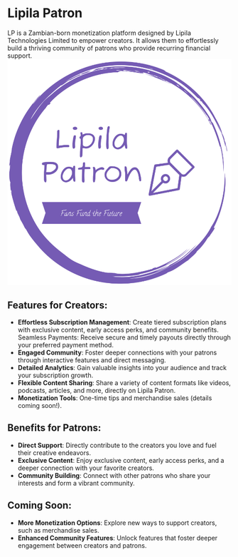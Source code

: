 # Lipila Patron
LP is a Zambian-born monetization platform designed by Lipila Technologies Limited to empower creators. It allows them to effortlessly build a thriving community of patrons who provide recurring financial support.
<img src='./logo-color.png' alt='logo'/>

## Features for Creators:
- **Effortless Subscription Management**: Create tiered subscription plans with exclusive content, early access perks, and community benefits.
Seamless Payments: Receive secure and timely payouts directly through your preferred payment method.
- **Engaged Community**: Foster deeper connections with your patrons through interactive features and direct messaging.
- **Detailed Analytics**: Gain valuable insights into your audience and track your subscription growth.
- **Flexible Content Sharing**: Share a variety of content formats like videos, podcasts, articles, and more, directly on Lipila Patron.
- **Monetization Tools**: One-time tips and merchandise sales (details coming soon!).

## Benefits for Patrons:
- **Direct Support**: Directly contribute to the creators you love and fuel their creative endeavors.
- **Exclusive Content**: Enjoy exclusive content, early access perks, and a deeper connection with your favorite creators.
- **Community Building**: Connect with other patrons who share your interests and form a vibrant community.

## Coming Soon:
- **More Monetization Options**: Explore new ways to support creators, such as merchandise sales.
- **Enhanced Community Features**: Unlock features that foster deeper engagement between creators and patrons.
